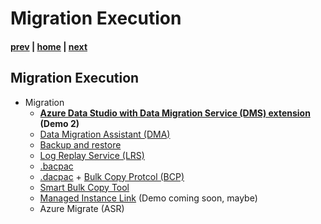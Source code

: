 # Migration Execution

#### [prev](./migrationplanning.md) | [home](./readme.md)  | [next](./postmigration.md)

## Migration Execution
* Migration
  * **[Azure Data Studio with Data Migration Service (DMS) extension](https://docs.microsoft.com/en-us/azure/dms/) (Demo 2)**
  * [Data Migration Assistant (DMA)](https://docs.microsoft.com/en-us/sql/dma/)
  * [Backup and restore](https://docs.microsoft.com/en-us/azure/azure-sql/managed-instance/restore-sample-database-quickstart)
  * [Log Replay Service (LRS)](https://docs.microsoft.com/en-us/azure/azure-sql/managed-instance/log-replay-service-migrate)
  * [.bacpac](https://docs.microsoft.com/en-us/sql/relational-databases/data-tier-applications/data-tier-applications?view=sql-server-ver15#bacpac)
  * [.dacpac](https://docs.microsoft.com/en-us/sql/relational-databases/data-tier-applications/data-tier-applications) + [Bulk Copy Protcol (BCP)](https://docs.microsoft.com/en-us/sql/tools/bcp-utility)
  * [Smart Bulk Copy Tool](https://docs.microsoft.com/en-us/samples/azure-samples/smartbulkcopy/smart-bulk-copy/)
  * [Managed Instance Link](https://docs.microsoft.com/en-us/azure/azure-sql/managed-instance/link-feature) (Demo coming soon, maybe)
  * Azure Migrate (ASR)
